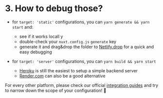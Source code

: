 <h1 class="!text-green-500">3. How to debug those?</h1>

- for `target: 'static'` configurations, you can `yarn generate && yarn start` and:
  - see if it works locall  y
  - double-check your `nuxt.config.js` `generate` key
  - generate it and drag&drop the folder to [Netlify.drop](https://app.netlify.com/drop) for a quick and easy debugging

- for `target: 'server'` configurations, you can `yarn build && yarn start`
  - [Heroku](https://www.heroku.com/) is still the easiest to setup a simple backend server
  - [Render.com](https://render.com/) can also be a good alternative


For every other platform, please check our official [integration guides](https://nuxtjs.org/integrations) and try to narrow down the scope of your configuration! 🚀

<!--
people sometimes do have funky Nginx configurations, Docker or even network issues
 -->
